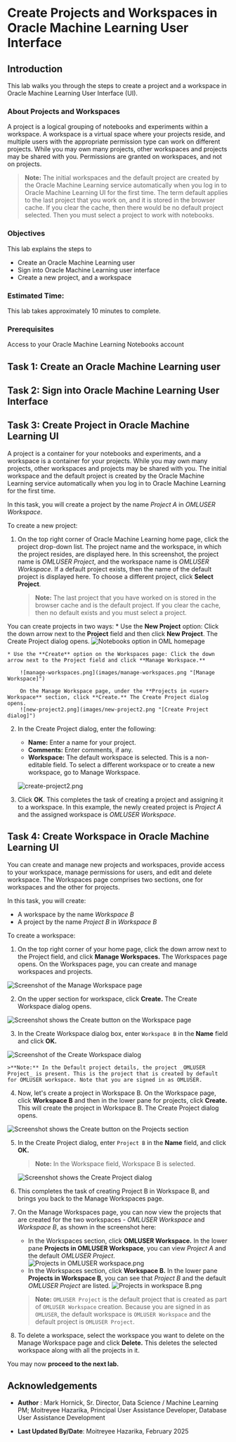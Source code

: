 # Create Projects and Workspaces in Oracle Machine Learning User Interface
## Introduction

This lab walks you through the steps to create a project and a workspace in Oracle Machine Learning User Interface (UI).

### About Projects and Workspaces

A project is a logical grouping of notebooks and experiments within a workspace. A workspace is a virtual space where your projects reside, and multiple users with the appropriate permission type can work on different projects. While you may own many projects, other workspaces and projects may be shared with you. Permissions are granted on workspaces, and not on projects.

>**Note:** The initial workspaces and the default project are created by the Oracle Machine Learning service automatically when you log in to Oracle Machine Learning UI for the first time. The term default applies to the last project that you work on, and it is stored in the browser cache. If you clear the cache, then there would be no default project selected. Then you must select a project to work with notebooks.

### Objectives

This lab explains the steps to

* Create an Oracle Machine Learning user
* Sign into Oracle Machine Learning user interface
* Create a new project, and a workspace

### Estimated Time:
This lab takes approximately 10 minutes to complete.

### Prerequisites

Access to your Oracle Machine Learning Notebooks account


## Task 1: Create an Oracle Machine Learning user

[](include:oml-create-oml-user.md)

## Task 2: Sign into Oracle Machine Learning User Interface

<if type="freetier">

[](include:oml-sign-into-oml.md)

</if>

<if type="livelabs">

[](include:oml-sign-into-oml-livelabs.md)

</if>


## Task 3: Create Project in Oracle Machine Learning UI

A project is a container for your notebooks and experiments, and a workspace is a container for your projects. While you may own many projects, other workspaces and projects may be shared with you.
The initial workspace and the default project is created by the Oracle Machine Learning service automatically when you log in to Oracle Machine Learning for the first time. 

In this task, you will create a project by the name _Project A_ in _OMLUSER Workspace_.  

To create a new project:

1. On the top right corner of Oracle Machine Learning home page, click the project drop-down list. The project name and the workspace, in which the project resides, are displayed here. In this screenshot, the project name is _OMLUSER Project_, and the workspace name is _OMLUSER Workspace_. If a default project exists, then the name of the default project is displayed here. To choose a different project, click **Select Project**.

	>**Note:** The last project that you have worked on is stored in the browser cache and is the default project. If you clear the cache, then no default exists and you must select a project.

  You can create projects in two ways:
	* Use the **New Project** option: Click the down arrow next to the **Project** field and then click **New Project**. The Create Project dialog opens. 
		![Notebooks option in OML homepage](images/new-project.png "[New Project option]")

	* Use the **Create** option on the Workspaces page: Click the down arrow next to the Project field and click **Manage Workspace.**

		![manage-workspaces.png](images/manage-workspaces.png "[Manage Workspace]")

		On the Manage Workspace page, under the **Projects in <user> Workspace** section, click **Create.** The Create Project dialog opens.
		![new-project2.png](images/new-project2.png "[Create Project dialog]")

2. In the Create Project dialog, enter the following:

	* **Name:** Enter a name for your project.
	* **Comments:** Enter comments, if any.
	* **Workspace:** The default workspace is selected. This is a non-editable field. To select a different workspace or to create a new workspace, go to Manage Workspace.

	![create-project2.png](images/create-project.png "Create Project")


3. Click **OK**. This completes the task of creating a project and assigning it to a workspace. In this example, the newly created project is _Project A_ and the assigned workspace is _OMLUSER Workspace_.


## Task 4: Create Workspace in Oracle Machine Learning UI

You can create and manage new projects and workspaces, provide access to your workspace, manage permissions for users, and edit and delete workspace.
The Workspaces page comprises two sections, one for workspaces and the other for projects.

In this task, you will create:
* A workspace by the name _Workspace B_
* A project by the name _Project B_ in _Workspace B_


To create a workspace:

1. On the top right corner of your home page, click the down arrow next to the Project field, and click **Manage Workspaces.** The Workspaces page opens. On the Workspaces page, you can create and manage workspaces and projects.

  ![Screenshot of the Manage Workspace page](images/manage-workspaces.png "Manage Workspaces")


2. On the upper section for workspace, click **Create.** The Create Workspace dialog opens.

  ![Screenshot shows the Create button on the Workspace page](images/workspaces-create.png "Create Workspace")

3. In the Create Workspace dialog box, enter `Workspace B` in the **Name** field and click **OK.**

  ![Screenshot of the Create Workspace dialog](images/workspace-b.png "Workspace B")

	>**Note:** In the Default project details, the project _OMLUSER Project_ is present. This is the project that is created by default for OMLUSER workspace. Note that you are signed in as OMLUSER.  

4. Now, let's create a project in Workspace B. On the Workspace page, click **Workspace B** and then in the lower pane for projects, click **Create.** This will create the project in Workspace B. The Create Project dialog opens.

  ![Screenshot shows the Create button on the Projects section](images/create-project-b.png "Create Project dialog")

5. In the Create Project dialog, enter `Project B` in the **Name** field, and click **OK.**

	>**Note:** In the Workspace field, Workspace B is selected.

	![Screenshot shows the Create Project dialog](images/project-b-create.png "Create Project B")

6. This completes the task of creating Project B in Workspace B, and brings you back to the Manage Workspaces page.


7. On the Manage Workspaces page, you can now view the projects that are created for the two workspaces - _OMLUSER Workspace_ and _Workspace B_, as shown in the screenshot here:

	* In the Workspaces section, click **OMLUSER Workspace.** In the lower pane **Projects in OMLUSER Workspace**, you can view _Project A_ and the default _OMLUSER Project_.
	![Projects in OMLUSER workspace.png](images/projects-omluser-workspace.png "")
	* In the Workspaces section, click **Workspace B.** In the lower pane **Projects in Workspace B**, you can see that _Project B_ and the default _OMLUSER Project_ are listed.
	![Projects in workspace B.png](images/projects-in-workspace-b.png "")

	>**Note:** `OMLUSER Project` is the default project that is created as part of `OMLUSER Workspace` creation. Because you are signed in as `OMLUSER`, the default workspace is `OMLUSER Workspace` and the default project is `OMLUSER Project`.  

   

9. To delete a workspace, select the workspace you want to delete on the Manage Workspace page and click **Delete.** This deletes the selected workspace along with all the projects in it.

You may now **proceed to the next lab.**


## Acknowledgements

* **Author** : Mark Hornick, Sr. Director, Data Science / Machine Learning PM; Moitreyee Hazarika, Principal User Assistance Developer, Database User Assistance Development

* **Last Updated By/Date**: Moitreyee Hazarika, February 2025
